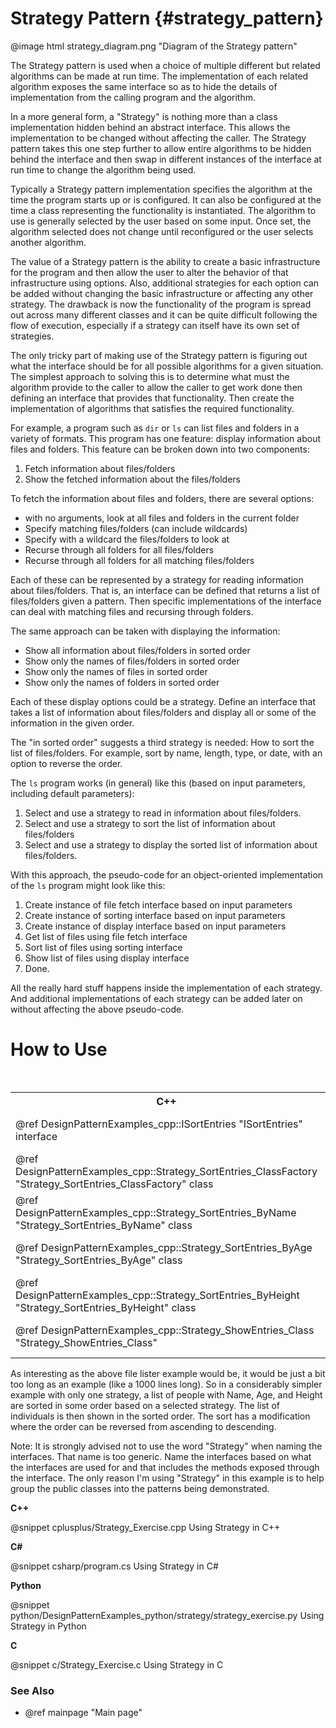 # Strategy Pattern {#strategy_pattern}

@image html strategy_diagram.png "Diagram of the Strategy pattern"

The Strategy pattern is used when a choice of multiple different but
related algorithms can be made at run time.  The implementation of each
related algorithm exposes the same interface so as to hide the details of
implementation from the calling program and the algorithm.

In a more general form, a "Strategy" is nothing more than a class
implementation hidden behind an abstract interface.  This allows the
implementation to be changed without affecting the caller.  The Strategy
pattern takes this one step further to allow entire algorithms to be
hidden behind the interface and then swap in different instances of the
interface at run time to change the algorithm being used.

Typically a Strategy pattern implementation specifies the algorithm at the
time the program starts up or is configured.  It can also be configured at
the time a class representing the functionality is instantiated.  The
algorithm to use is generally selected by the user based on some input.
Once set, the algorithm selected does not change until reconfigured or the
user selects another algorithm.

The value of a Strategy pattern is the ability to create a basic
infrastructure for the program and then allow the user to alter the
behavior of that infrastructure using options.  Also, additional strategies
for each option can be added without changing the basic infrastructure or
affecting any other strategy.  The drawback is now the functionality of the
program is spread out across many different classes and it can be quite
difficult following the flow of execution, especially if a strategy can
itself have its own set of strategies.

The only tricky part of making use of the Strategy pattern is figuring out
what the interface should be for all possible algorithms for a given
situation.  The simplest approach to solving this is to determine what must
the algorithm provide to the caller to allow the caller to get work done
then defining an interface that provides that functionality.  Then create
the implementation of algorithms that satisfies the required functionality.

For example, a program such as `dir` or `ls` can list files and folders in a
variety of formats.  This program has one feature: display information
about files and folders.  This feature can be broken down into two
components:

1. Fetch information about files/folders
2. Show the fetched information about the files/folders

To fetch the information about files and folders, there are several
options:
  - with no arguments, look at all files and folders in the current folder
  - Specify matching files/folders (can include wildcards)
  - Specify with a wildcard the files/folders to look at
  - Recurse through all folders for all files/folders
  - Recurse through all folders for all matching files/folders

Each of these can be represented by a strategy for reading information
about files/folders.  That is, an interface can be defined that returns a
list of files/folders given a pattern.  Then specific implementations of
the interface can deal with matching files and recursing through folders.

The same approach can be taken with displaying the information:
  - Show all information about files/folders in sorted order
  - Show only the names of files/folders in sorted order
  - Show only the names of files in sorted order
  - Show only the names of folders in sorted order

Each of these display options could be a strategy.  Define an interface
that takes a list of information about files/folders and display all or
some of the information in the given order. 

The "in sorted order" suggests a third strategy is needed: How to sort the
list of files/folders.  For example, sort by name, length, type, or date, with
an option to reverse the order.

The `ls` program works (in general) like this (based on input parameters,
including default parameters):
  1. Select and use a strategy to read in information about files/folders.
  2. Select and use a strategy to sort the list of information about
     files/folders
  3. Select and use a strategy to display the sorted list of information
     about files/folders.

With this approach, the pseudo-code for an object-oriented implementation of
the `ls` program might look like this:
  1. Create instance of file fetch interface based on input parameters
  2. Create instance of sorting interface based on input parameters
  3. Create instance of display interface based on input parameters
  4. Get list of files using file fetch interface
  5. Sort list of files using sorting interface
  6. Show list of files using display interface
  7. Done.

All the really hard stuff happens inside the implementation of each
strategy.  And additional implementations of each strategy can be added
later on without affecting the above pseudo-code.

# How to Use

<table>
<caption>Links to the Strategy classes and interfaces</caption>
<tr>
  <th>C++
  <th>C#
  <th>Python
  <th>C
<tr>
  <td>@ref DesignPatternExamples_cpp::ISortEntries "ISortEntries" interface
  <td>@ref DesignPatternExamples_csharp.ISortEntries "ISortEntries" interface
  <td>@ref DesignPatternExamples_python.strategy.strategy_sortentries_class.Strategy_SortEntries_ClassFactory "Strategy_SortEntries_ClassFactory" interface
  <td>&lt;Not Applicable&gt;
<tr>
  <td>@ref DesignPatternExamples_cpp::Strategy_SortEntries_ClassFactory "Strategy_SortEntries_ClassFactory" class
  <td>@ref DesignPatternExamples_csharp.ISortEntries "ISortEntries" interface
  <td>@ref DesignPatternExamples_python.strategy.strategy_sortentries_class.Strategy_SortEntries_ClassFactory "Strategy_SortEntries_ClassFactory" class
  <td>SortStrategy_Initialize()
<tr>
  <td>@ref DesignPatternExamples_cpp::Strategy_SortEntries_ByName "Strategy_SortEntries_ByName" class
  <td>@ref DesignPatternExamples_csharp.Strategy_SortEntries_ByName "Strategy_SortEntries_ByName" class
  <td>@ref DesignPatternExamples_python.strategy.strategy_sortentries_class.Strategy_SortEntries_ByName "Strategy_SortEntries_ByName" class
  <td>Sort_Entries()<br>
      _Compare_Name()
<tr>
  <td>@ref DesignPatternExamples_cpp::Strategy_SortEntries_ByAge "Strategy_SortEntries_ByAge" class
  <td>@ref DesignPatternExamples_csharp.Strategy_SortEntries_ByAge "Strategy_SortEntries_ByAge" class
  <td>@ref DesignPatternExamples_python.strategy.strategy_sortentries_class.Strategy_SortEntries_ByAge "Strategy_SortEntries_ByAge" class
  <td>Sort_Entries()<br>
      _Compare_Age()
<tr>
  <td>@ref DesignPatternExamples_cpp::Strategy_SortEntries_ByHeight "Strategy_SortEntries_ByHeight" class
  <td>@ref DesignPatternExamples_csharp.Strategy_SortEntries_ByHeight "Strategy_SortEntries_ByHeight" class
  <td>@ref DesignPatternExamples_python.strategy.strategy_sortentries_class.Strategy_SortEntries_ByHeight "Strategy_SortEntries_ByHeight" class
  <td>Sort_Entries()<br>
      _Compare_Height()
<tr>
  <td>@ref DesignPatternExamples_cpp::Strategy_ShowEntries_Class "Strategy_ShowEntries_Class"
  <td>@ref DesignPatternExamples_csharp.Strategy_ShowEntries_Class "Strategy_ShowEntries_Class" class
  <td>@ref DesignPatternExamples_python.strategy.strategy_showentries_class.Strategy_ShowEntries_Class "Strategy_ShowEntries_Class" class
  <td>Display_Entries()<br>
</table>

As interesting as the above file lister example would be, it would be just
a bit too long as an example (like a 1000 lines long).  So in a
considerably simpler example with only one strategy, a list of people with
Name, Age, and Height are sorted in some order based on a selected strategy.
The list of individuals is then shown in the sorted order.  The sort has a
modification where the order can be reversed from ascending to descending.

Note: It is strongly advised not to use the word "Strategy" when naming the
interfaces.  That name is too generic.  Name the interfaces based on what
the interfaces are used for and that includes the methods exposed through
the interface.  The only reason I'm using "Strategy" in this example is
to help group the public classes into the patterns being demonstrated.

__C++__

@snippet cplusplus/Strategy_Exercise.cpp Using Strategy in C++

__C#__

@snippet csharp/program.cs Using Strategy in C#

__Python__

@snippet python/DesignPatternExamples_python/strategy/strategy_exercise.py Using Strategy in Python

__C__

@snippet c/Strategy_Exercise.c Using Strategy in C

### See Also
- @ref mainpage "Main page"
